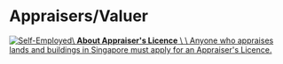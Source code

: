 # Appraisers/Valuer

[![Self-Employed](https://www.iras.gov.sg/images/default-source/illustrations-png/self-employed.png?sfvrsn=fbd5ec03_3)\\
**About Appraiser's Licence** \\
\\
Anyone who appraises lands and buildings in Singapore must apply for an Appraiser's Licence.](https://www.iras.gov.sg/taxes/property-tax/property-professionals/appraisers-valuer/about-appraiser's-licence)